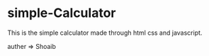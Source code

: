 # simple-Calculator
This is the simple calculator made through html css and javascript.
<br>
<p>auther => Shoaib</p>
